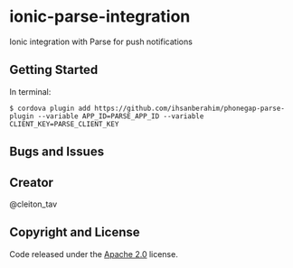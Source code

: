 # ionic-parse-integration
Ionic integration with Parse for push notifications

## Getting Started

In terminal:
```
$ cordova plugin add https://github.com/ihsanberahim/phonegap-parse-plugin --variable APP_ID=PARSE_APP_ID --variable CLIENT_KEY=PARSE_CLIENT_KEY

```

## Bugs and Issues



## Creator

@cleiton_tav


## Copyright and License

Code released under the [Apache 2.0]() license.
